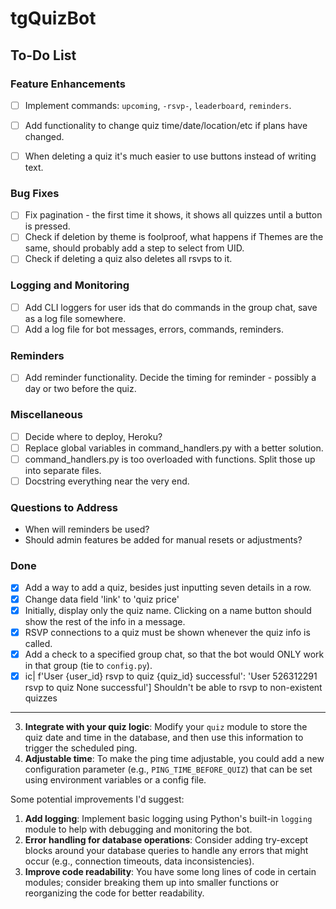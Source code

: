 # tgQuizBot

## To-Do List

### Feature Enhancements
- [ ] Implement commands: `upcoming`, `-rsvp-`, `leaderboard`, `reminders`.
- [ ] Add functionality to change quiz time/date/location/etc if plans have changed.
- [ ] When deleting a quiz it's much easier to use buttons instead of writing text.


### Bug Fixes
- [ ] Fix pagination - the first time it shows, it shows all quizzes until a button is pressed.
- [ ] Check if deletion by theme is foolproof, what happens if Themes are the same, should probably add a step to select from UID.
- [ ] Check if deleting a quiz also deletes all rsvps to it.

### Logging and Monitoring
- [ ] Add CLI loggers for user ids that do commands in the group chat, save as a log file somewhere.
- [ ] Add a log file for bot messages, errors, commands, reminders.

### Reminders
- [ ] Add reminder functionality. Decide the timing for reminder - possibly a day or two before the quiz.

### Miscellaneous
- [ ] Decide where to deploy, Heroku?
- [ ] Replace global variables in command_handlers.py with a better solution.
- [ ] command_handlers.py is too overloaded with functions. Split those up into separate files.
- [ ] Docstring everything near the very end.

### Questions to Address
- When will reminders be used?
- Should admin features be added for manual resets or adjustments?

### Done
- [x] Add a way to add a quiz, besides just inputting seven details in a row.
- [x] Change data field 'link' to 'quiz price'
- [x] Initially, display only the quiz name. Clicking on a name button should show the rest of the info in a message.
- [x] RSVP connections to a quiz must be shown whenever the quiz info is called.
- [x] Add a check to a specified group chat, so that the bot would ONLY work in that group (tie to `config.py`).
- [x] ic| f'User {user_id} rsvp to quiz {quiz_id} successful': 'User 526312291 rsvp to quiz None successful'] Shouldn't be able to rsvp to non-existent quizzes

-----------------------------------------------------------------------------
3. **Integrate with your quiz logic**: Modify your `quiz` module to store 
the quiz date and time in the database, and then use this information to 
trigger the scheduled ping.
4. **Adjustable time**: To make the ping time adjustable, you could add a 
new configuration parameter (e.g., `PING_TIME_BEFORE_QUIZ`) that can be 
set using environment variables or a config file.

Some potential improvements I'd suggest:

1. **Add logging**: Implement basic logging using Python's built-in 
`logging` module to help with debugging and monitoring the bot.
2. **Error handling for database operations**: Consider adding try-except 
blocks around your database queries to handle any errors that might occur 
(e.g., connection timeouts, data inconsistencies).
3. **Improve code readability**: You have some long lines of code in 
certain modules; consider breaking them up into smaller functions or 
reorganizing the code for better readability.
